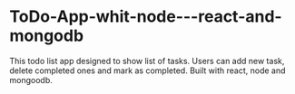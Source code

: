 # ToDo-App-whit-node---react-and-mongodb
This todo list app designed to show list of tasks. Users can add new task, delete completed ones and mark as completed.
Built with react, node and mongoodb.
